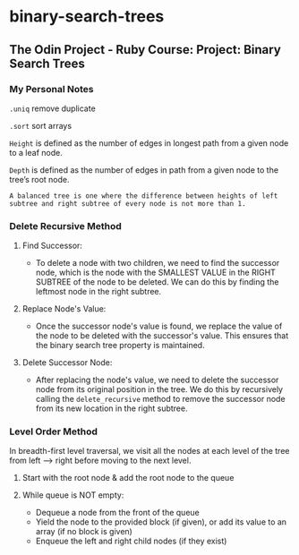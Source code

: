 # binary-search-trees
## The Odin Project - Ruby Course: Project: Binary Search Trees

### My Personal Notes

```.uniq``` remove duplicate

```.sort``` sort arrays

```Height``` is defined as the number of edges in longest path from a given node to a leaf node.

```Depth``` is defined as the number of edges in path from a given node to the tree’s root node.

```A balanced tree is one where the difference between heights of left subtree and right subtree of every node is not more than 1.```

### Delete Recursive Method

1. Find Successor:
    
    - To delete a node with two children, we need to find the successor node, which is the node with the SMALLEST VALUE in the RIGHT SUBTREE of the node to be deleted. We can do this by finding the leftmost node in the right subtree.

2. Replace Node's Value:
    - Once the successor node's value is found, we replace the value of the node to be deleted with the successor's value. This ensures that the binary search tree property is maintained.

3. Delete Successor Node:
    - After replacing the node's value, we need to delete the successor node from its original position in the tree. We do this by recursively calling the ```delete_recursive``` method to remove the successor node from its new location in the right subtree.

### Level Order Method

In breadth-first level traversal, we visit all the nodes at each level of the tree from left --> right before moving to the next level.

1. Start with the root node & add the root node to the queue

2. While queue is NOT empty:
    - Dequeue a node from the front of the queue
    - Yield the node to the provided block (if given), or add its value to an array (if no block is given)
    - Enqueue the left and right child nodes (if they exist)


